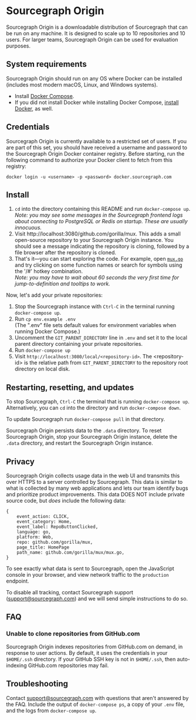 # Sourcegraph Origin

Sourcegraph Origin is a downloadable distribution of Sourcegraph that can be run on any machine. It is designed to scale up to 10 repositories and 10 users. For larger teams, Sourcegraph Origin can be used for evaluation purposes.

## System requirements

Sourcegraph Origin should run on any OS where Docker can be installed (includes most modern macOS, Linux, and Windows systems).

* Install [Docker Compose](https://docs.docker.com/compose/install/).
* If you did not install Docker while installing Docker Compose, [install Docker](https://docs.docker.com/engine/installation/), as well.

## Credentials

Sourcegraph Origin is currently available to a restricted set of users. If you are part of this set, you should have received a username and password to the Sourcegraph Origin Docker container registry. Before starting, run the following command to authorize your Docker client to fetch from this registry:

```
docker login -u <username> -p <password> docker.sourcegraph.com
```

## Install

1. `cd` into the directory containing this README and run `docker-compose up`.<br>
*Note: you may see some messages in the Sourcegraph frontend logs about connecting to PostgreSQL or Redis on startup. These are usually innocuous.*
1. Visit http://localhost:3080/github.com/gorilla/mux. This adds a small open-source repository to your Sourcegraph Origin instance. You should see a message indicating the repository is cloning, followed by a file browser after the repository is cloned.
1. That's it—you can start exploring the code. For example, open [`mux.go`](http://localhost:3080/github.com/gorilla/mux/-/blob/mux.go) and try clicking on some function names or search for symbols using the '/#' hotkey combination.<br>
*Note: you may have to wait about 60 seconds the very first time for jump-to-definition and tooltips to work.*

Now, let's add your private repositories:

1. Stop the Sourcegraph instance with `Ctrl-C` in the terminal running `docker-compose up`.
1. Run `cp env.example .env`<br>
   (The ".env" file sets default values for environment variables when running Docker Compose.)
1. Uncomment the `GIT_PARENT_DIRECTORY` line in `.env` and set it to the local parent directory containing your private repositories.
1. Run `docker-compose up`
1. Visit `http://localhost:3080/local/<repository-id>`. The \<repository-id\> is the relative path from `GIT_PARENT_DIRECTORY` to the repository root directory on local disk.

## Restarting, resetting, and updates

To stop Sourcegraph, `Ctrl-C` the terminal that is running `docker-compose up`. Alternatively, you can `cd` into the directory and run `docker-compose down`.

To update Sourcegraph run `docker-compose pull` in that directory.

Sourcegraph Origin persists data to the `.data` directory. To reset Sourcegraph Origin, stop your Sourcegraph Origin instance, delete the `.data` directory, and restart the Sourcegraph Origin instance.

## Privacy

Sourcegraph Origin collects usage data in the web UI and transmits this over HTTPS to a server controlled by Sourcegraph. This data is similar to what is collected by many web applications and lets our team identify bugs and prioritize product improvements. This data DOES NOT include private source code, but *does* include the following data:
```
{
    event_action: CLICK,
    event_category: Home,
    event_label: RepoButtonClicked,
    language: go,
    platform: Web,
    repo: github.com/gorilla/mux,
    page_title: HomePage
    path_name: github.com/gorilla/mux/mux.go,
}
```
To see exactly what data is sent to Sourcegraph, open the JavaScript console in your browser, and view network traffic to the `production` endpoint.

To disable all tracking, contact Sourcegraph support (support@sourcegraph.com) and we will send simple instructions to do so.

## FAQ

### Unable to clone repositories from GitHub.com

Sourcegraph Origin indexes repositories from GitHub.com on demand, in response to user actions. By default, it uses the credentials in your `$HOME/.ssh` directory. If your GitHub SSH key is not in `$HOME/.ssh`, then auto-indexing GitHub.com repositories may fail.

## Troubleshooting

Contact support@sourcegraph.com with questions that aren't answered by the FAQ. Include the output of `docker-compose ps`, a copy of your `.env` file, and the logs from `docker-compose up`.
